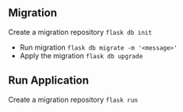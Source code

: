 ## Migration
Create a migration repository `flask db init`
- Run migration `flask db migrate -m '<message>'`
- Apply the migration `flask db upgrade`

## Run Application
Create a migration repository `flask run`
